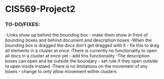 # CIS569-Project2
### TO-DO/FIXES:
-Links show up behind the bounding box - make them show in front of bounding boxes and behind document and description boxes
-When the bounding box is dragged the docs don't get dragged with it - fix this to drag all elements in a cluster at once
-There is currently no functionality to open all docs in a cluster at once yet - add this functionality
-The description boxes can open and be outside the boundary - set rule if they open outside to open inside instaed
-There is no limitations on the movement of any boxes - change to only allow movement within clusters
